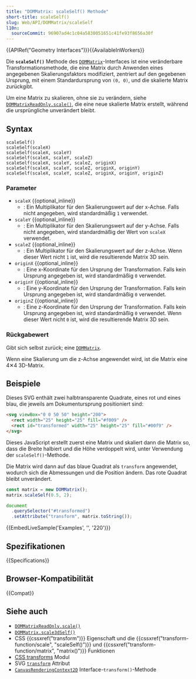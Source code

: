 ```yaml
---
title: "DOMMatrix: scaleSelf() Methode"
short-title: scaleSelf()
slug: Web/API/DOMMatrix/scaleSelf
l10n:
  sourceCommit: 96907ad4c1c04a5830051651c41fe93f8656a30f
---
```


{{APIRef("Geometry Interfaces")}}{{AvailableInWorkers}}

Die **`scaleSelf()`** Methode des [`DOMMatrix`](/de/docs/Web/API/DOMMatrix)-Interfaces ist eine veränderbare Transformationsmethode, die eine Matrix durch Anwenden eines angegebenen Skalierungsfaktors modifiziert, zentriert auf den gegebenen Ursprung, mit einem Standardursprung von `(0, 0)`, und die skalierte Matrix zurückgibt.

Um eine Matrix zu skalieren, ohne sie zu verändern, siehe [`DOMMatrixReadOnly.scale()`](/de/docs/Web/API/DOMMatrixReadOnly/scale), die eine neue skalierte Matrix erstellt, während die ursprüngliche unverändert bleibt.

## Syntax

```js-nolint
scaleSelf()
scaleSelf(scaleX)
scaleSelf(scaleX, scaleY)
scaleSelf(scaleX, scaleY, scaleZ)
scaleSelf(scaleX, scaleY, scaleZ, originX)
scaleSelf(scaleX, scaleY, scaleZ, originX, originY)
scaleSelf(scaleX, scaleY, scaleZ, originX, originY, originZ)
```

### Parameter

- `scaleX` {{optional_inline}}
  - : Ein Multiplikator für den Skalierungswert auf der x-Achse. Falls nicht angegeben, wird standardmäßig `1` verwendet.
- `scaleY` {{optional_inline}}
  - : Ein Multiplikator für den Skalierungswert auf der y-Achse. Falls nicht angegeben, wird standardmäßig der Wert von `scaleX` verwendet.
- `scaleZ` {{optional_inline}}
  - : Ein Multiplikator für den Skalierungswert auf der z-Achse. Wenn dieser Wert nicht `1` ist, wird die resultierende Matrix 3D sein.
- `originX` {{optional_inline}}
  - : Eine x-Koordinate für den Ursprung der Transformation. Falls kein Ursprung angegeben ist, wird standardmäßig `0` verwendet.
- `originY` {{optional_inline}}
  - : Eine y-Koordinate für den Ursprung der Transformation. Falls kein Ursprung angegeben ist, wird standardmäßig `0` verwendet.
- `originZ` {{optional_inline}}
  - : Eine z-Koordinate für den Ursprung der Transformation. Falls kein Ursprung angegeben ist, wird standardmäßig `0` verwendet. Wenn dieser Wert nicht `0` ist, wird die resultierende Matrix 3D sein.

### Rückgabewert

Gibt sich selbst zurück; eine [`DOMMatrix`](/de/docs/Web/API/DOMMatrix).

Wenn eine Skalierung um die z-Achse angewendet wird, ist die Matrix eine 4✕4 3D-Matrix.

## Beispiele

Dieses SVG enthält zwei halbtransparente Quadrate, eines rot und eines blau, die jeweils am Dokumentursprung positioniert sind:

```html
<svg viewBox="0 0 50 50" height="200">
  <rect width="25" height="25" fill="#f009" />
  <rect id="transformed" width="25" height="25" fill="#00f9" />
</svg>
```

Dieses JavaScript erstellt zuerst eine Matrix und skaliert dann die Matrix so, dass die Breite halbiert und die Höhe verdoppelt wird, unter Verwendung der `scaleSelf()`-Methode.

Die Matrix wird dann auf das blaue Quadrat als `transform` angewendet, wodurch sich die Abmessungen und die Position ändern. Das rote Quadrat bleibt unverändert.

```js
const matrix = new DOMMatrix();
matrix.scaleSelf(0.5, 2);

document
  .querySelector("#transformed")
  .setAttribute("transform", matrix.toString());
```

{{EmbedLiveSample('Examples', '', '220')}}

## Spezifikationen

{{Specifications}}

## Browser-Kompatibilität

{{Compat}}

## Siehe auch

- [`DOMMatrixReadOnly.scale()`](/de/docs/Web/API/DOMMatrixReadOnly/scale)
- [`DOMMatrix.scale3dSelf()`](/de/docs/Web/API/DOMMatrix/scale3dSelf)
- CSS {{cssxref("transform")}} Eigenschaft und die {{cssxref("transform-function/scale", "scaleSelf()")}} und {{cssxref("transform-function/matrix", "matrix()")}} Funktionen
- [CSS transforms](/de/docs/Web/CSS/CSS_transforms) Modul
- SVG [`transform`](/de/docs/Web/SVG/Reference/Attribute/transform) Attribut
- [`CanvasRenderingContext2D`](/de/docs/Web/API/CanvasRenderingContext2D) Interface-`transform()`-Methode
